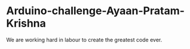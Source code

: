# Arduino-challenge-Ayaan-Pratam-Krishna
We are working hard in labour to create the greatest code ever.
